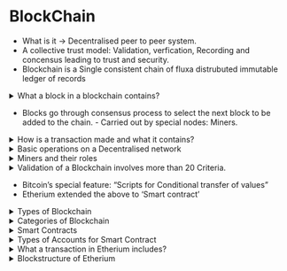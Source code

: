 # BlockChain

- What is it → Decentralised peer to peer system.
- A collective trust model: Validation, verfication, Recording and concensus leading to trust and security.
- Blockchain is a Single consistent chain of fluxa distrubuted immutable ledger of records

<details>
<summary>What a block in a blockchain contains?</summary>

- Header
- Transactions

</details>

- Blocks go through consensus process to select the next block to be added to the chain. - Carried out by special nodes: Miners.

<details>

<summary>How is a transaction made and what it contains?</summary>

- UTXO: Unspent Transaction Output - A concept of Bitcoin network.
- Since UTXOs can only be spent once, it is not possible to double-spend digital assets. Stored in the participant nodes in a database.
- UTXOs Contain:
    - Unique identifier of the transaction that created the UTXO.
    - Index of this UTXO in the transaction's output list.
    - Value/amount.
    - (Optional Script) → conditions under which output can be spent.

- Transactino (Tx) contains:
    - Ref number of current transaction
    - Ref number(s) to one or more input UTXOs.
    - Ref number(s) to one or more output UTXOs newly generated by the transaction.
    - Total input amount and output amount.

- Transaction 0 in every block
    - Is for Paying the minor fees.
    - Doesn’t have any input UTXO
    - Is called as ‘Coinbase transaction’

- ‘Transaction confirmation’ is independently performed by all minor nodes.
- Miners, take on added work or computation to verify transactions, broadcast transactions, compete to claim the right to create a block, work on reaching consensus by validating the block, broadcasting the newly created block and confirming transactions.

</details>

<details>
<summary>Basic operations on a Decentralised network</summary>

- Role of every node in a blockchain is to carry out the following Basic operations.
    - Validation of transactions
    - Gathering transactions for a block.
    - Broadcasting valid transactions & blocks
    - Consensus on next block creation
    - Chaining of blocks
</details>

<details>
<summary>Miners and their roles</summary>

- These are additional participants that are incentivised with Bitcoin for their efforts to manage Blockchain.
- Roles:
    - Veryfying Transactions
    - Broadcast transactions
    - Compete to create a block
    - Work on reaching consensus by Validating a block
    - Broadcasting a newly created Block
    - Confirming Transactions
</details>

<details>
<summary>Validation of a Blockchain involves more than 20 Criteria.</summary>

- Referenced input & Output UTXOs
- Referenced input amount and output amount match

<!-- I have to fix the image -->
![Blockchain Overview](media/blockchain_overview.png)

</details>

- Bitcoin’s special feature: “Scripts for Conditional transfer of values”
- Etherium extended the above to ‘Smart contract’

<details>
<summary>Types of Blockchain</summary>

1. Only Crypto-currency - Bitcoin
2. Currency + Business Logic - Etherium
3. Only Business Logic - Hyperledger

</details>

<details>
<summary>Categories of Blockchain</summary>

- Public - Bitcoin
    - Anybody can join and leave as they wish.
    - Transaction blocks and Blockchain are publicly observable but participants are anonymous.
    - Open Source
- Private
    - Access to the Blockchain is limited to selected participants.
- Permissioned/Consortium Blockchain
    - For ease of Governance, Provinance and Accountability
</details>

<details>
<summary>Smart Contracts</summary>

- it is a piece of code deployed in the blockchain node.
- allows for the execution of code in the Ethereum Blockchain, while enhancing the basic value transfer capability of the Bitcoin Blockchain.
- Its execution is initiated by a message embedded in a Smart Contract - it incurs fees for execution.
- Resembles a Class definiton, like in an OOP.
- Solidity is one of the language for Smart Contract programming


<!-- Image need to fix as per hosting platform-->

![Smart Contract](media/smart_contract.png)

- Smart Contract in High Level language → Compiled to Byte Code → Code is executed on Every Etherium node with EVM
</details>

<details>
<summary>Types of Accounts for Smart Contract</summary>

- Accounts are basic units of Etherium protocol.
1. Externally owned Accounts/EOA → Controlled by Private keys
2. Contract Accounts/ CA → Controlled by Code & activated only by EOA
- Contract Accounts - both the below charges a fee in ‘Wei’
    - The Participant node can send transaction for Ether transfer
    - It can send transaction to invoke a smart contract.
- 1 Ether =  $10^{18}$  Wei
</details>

<details>
<summary>What a transaction in Etherium includes?</summary>

&rightarrow; Not only the fields of what transfer of Ethers but also messages for invoking a Smart Contract.

- Recipient of the message
- Digital Signature of the sender authorising the transfer
- Amount of Wei
- (Optional) Data field or a payload that contains a message to a contract
- STARTGAS (#contains max num of computation steps allowed)
- GASPRICE (#fee sender is willing to pay for the computations)
</details>

<details>
<summary>Blockstructure of Etherium</summary>

- Header
- Transactions
- Runner-Up headers

<!-- Image need to fix as per the hosting platform -->

![Image of a Block](media/block_information.png)
</details>

